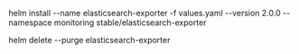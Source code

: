 helm install --name elasticsearch-exporter -f values.yaml --version 2.0.0 --namespace monitoring stable/elasticsearch-exporter



helm delete --purge elasticsearch-exporter
